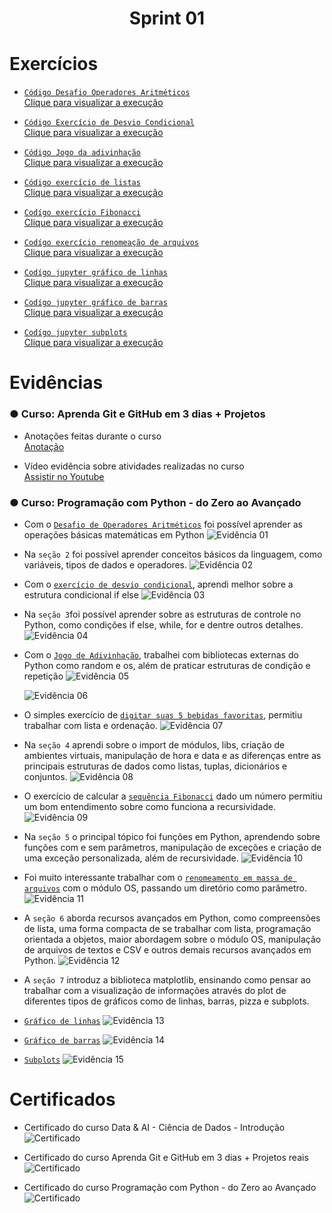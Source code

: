 
<h1 align="center">
    <strong>Sprint 01</strong>
</h1>

# Exercícios

- [`Código Desafio Operadores Aritméticos`](./exercicios/curso_programacao_python/ex01_operadores_aritmeticos/app.py)<br>
[Clique para visualizar a execução](#evidencia-01)

- [`Código Exercício de Desvio Condicional`](./exercicios/curso_programacao_python/ex02_desvios_condicionais/app.py)<br>
[Clique para visualizar a execução](#evidencia-03)

- [`Código Jogo da adivinhação`](./exercicios/curso_programacao_python/ex03_mini_projeto_jogo_adivinhacao/app.py)<br>
[Clique para visualizar a execução](#evidencia-05)

- [`Código exercício de listas`](./exercicios/curso_programacao_python/ex04_listas/app.py)<br>
[Clique para visualizar a execução](#evidencia-07)

- [`Codígo exercício Fibonacci`](./exercicios/curso_programacao_python/ex05_fibonacci_recursivo/app.py)<br>
[Clique para visualizar a execução](#evidencia-09)

- [`Codígo exercício renomeação de arquivos`](./exercicios/curso_programacao_python/ex06_renomeando_pastas_em_massa/app.py)<br>
[Clique para visualizar a execução](#evidencia-11)

- [`Codígo jupyter gráfico de linhas`](./exercicios/curso_programacao_python/ex07_graficos/introducao_e_interface.ipynb)<br>
[Clique para visualizar a execução](#evidencia-13)

- [`Codígo jupyter gráfico de barras`](./exercicios/curso_programacao_python/ex07_graficos/outros_tipos_graficos.ipynb)<br>
[Clique para visualizar a execução](#evidencia-14)

- [`Codígo jupyter subplots`](./exercicios/curso_programacao_python/ex07_graficos/subplot.ipynb)<br>
[Clique para visualizar a execução](#evidencia-15)


# Evidências

###  ● Curso: Aprenda Git e GitHub em 3 dias + Projetos 

- Anotações feitas durante o curso<br>
[Anotação](./evidencias/curso_git_github/note.txt)

- Vídeo evidência sobre atividades realizadas no curso<br>
[Assistir no Youtube](https://youtu.be/eKtUz_Xe9tw)

### ●  Curso: Programação com Python - do Zero ao Avançado

- Com o [`Desafio de Operadores Aritméticos`](./exercicios/curso_programacao_python/ex01_operadores_aritmeticos/app.py) foi possível aprender as operações básicas matemáticas em Python
<a id="evidencia-01"></a>
![Evidência 01](./evidencias/curso_programacao_com_python/e01_desafio_operadores_aritmeticos.png)

- Na `seção 2` foi possível aprender conceitos básicos da linguagem, como variáveis, tipos de dados e operadores.
![Evidência 02](./evidencias/curso_programacao_com_python/e02_pratice_sec02.png)

- Com o [`exercício de desvio condicional`](./exercicios/curso_programacao_python/ex02_desvios_condicionais/app.py), aprendi melhor sobre a estrutura condicional if else
<a id="evidencia-03"></a>
![Evidência 03](./evidencias/curso_programacao_com_python/e03_desvios_condicionais.png)

- Na `seção 3`foi possível aprender sobre as estruturas de controle no Python, como condições if else, while, for e dentre outros detalhes.
![Evidência 04](./evidencias/curso_programacao_com_python/e05_pratice_sec03.png)

- Com o [`Jogo de Adivinhação`](./exercicios/curso_programacao_python/ex03_mini_projeto_jogo_adivinhacao/app.py), trabalhei com bibliotecas externas do Python como random e os, além de praticar estruturas de condição e repetição
<a id="evidencia-05"></a>
![Evidência 05](./evidencias/curso_programacao_com_python/e09_jogo_de_adivinhacao.png)

    ![Evidência 06](./evidencias/curso_programacao_com_python/e10_jogo_de_adivinhacao.png)

- O simples exercício de [`digitar suas 5 bebidas favoritas`](./exercicios/curso_programacao_python/ex04_listas/app.py), permitiu trabalhar com lista e ordenação.
<a id="evidencia-07"></a>
![Evidência 07](./evidencias/curso_programacao_com_python/e11_listas.png)

- Na `seção 4` aprendi sobre o import de módulos, libs, criação de ambientes virtuais, manipulação de hora e data e as diferenças entre as principais estruturas de dados como listas, tuplas, dicionários e conjuntos.
![Evidência 08](./evidencias/curso_programacao_com_python/e12_quiz_sec4.png)

- O exercício de calcular a [`sequência Fibonacci`](./exercicios/curso_programacao_python/ex05_fibonacci_recursivo/app.py) dado um número permitiu um bom entendimento sobre como funciona a recursividade.
<a id="evidencia-09"></a>
![Evidência 09](./evidencias/curso_programacao_com_python/e13_fibonacci_recursivo.png)

- Na `seção 5` o principal tópico foi funções em Python, aprendendo sobre funções com e sem parâmetros, manipulação de exceções e criação de uma exceção personalizada, além de recursividade.
![Evidência 10](./evidencias/curso_programacao_com_python/e14_quiz_sec5.png)

- Foi muito interessante trabalhar com o [`renomeamento em massa de arquivos`](./exercicios/curso_programacao_python/ex06_renomeando_pastas_em_massa/app.py) com o módulo OS, passando um diretório como parâmetro.
<a id="evidencia-11"></a>
![Evidência 11](./evidencias/curso_programacao_com_python/e15_ex_gerenciamento_de_pastas.png)

- A `seção 6` aborda recursos avançados em Python, como compreensões de lista, uma forma compacta de se trabalhar com lista, programação orientada a objetos, maior abordagem sobre o módulo OS, manipulação de arquivos de textos e CSV e outros demais recursos avançados em Python.
![Evidência 12](./evidencias/curso_programacao_com_python/e16_quiz_sec6.png)

- A `seção 7` introduz a biblioteca matplotlib, ensinando como pensar ao trabalhar com a visualização de informações através do plot de diferentes tipos de gráficos como de linhas, barras, pizza e subplots.

- [`Gráfico de linhas`](./exercicios/curso_programacao_python/ex07_graficos/introducao_e_interface.ipynb)
<a id="evidencia-13"></a>
![Evidência 13](./evidencias/curso_programacao_com_python/meu_primeiro_grafico.png)

- [`Gráfico de barras`](./exercicios/curso_programacao_python/ex07_graficos/outros_tipos_graficos.ipynb)
<a id="evidencia-14"></a>
![Evidência 14](./evidencias/curso_programacao_com_python/grafico_barras.png)

- [`Subplots`](./exercicios/curso_programacao_python/ex07_graficos/subplot.ipynb)
<a id="evidencia-15"></a>
![Evidência 15](./evidencias/curso_programacao_com_python/subplots.png)


# Certificados

- Certificado do curso Data & AI - Ciência de Dados - Introdução
![Certificado](./certificados/data_&_ai_introducao.jpg)

- Certificado do curso Aprenda Git e GitHub em 3 dias + Projetos reais
![Certificado](./certificados/aprenda_git_e_github_em_3_dias.jpg)

- Certificado do curso Programação com Python - do Zero ao Avançado
![Certificado](./certificados/programacao_com_python.jpg)
